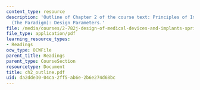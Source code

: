 ```yaml
---
content_type: resource
description: 'Outline of Chapter 2 of the course text: Principles of Implant Design
  (The Paradigm): Design Parameters.'
file: /media/courses/2-782j-design-of-medical-devices-and-implants-spring-2006/da2dde3004ca2ff5ab6e2b6e274d68bc_ch2_outline.pdf
file_type: application/pdf
learning_resource_types:
- Readings
ocw_type: OCWFile
parent_title: Readings
parent_type: CourseSection
resourcetype: Document
title: ch2_outline.pdf
uid: da2dde30-04ca-2ff5-ab6e-2b6e274d68bc
---
```

